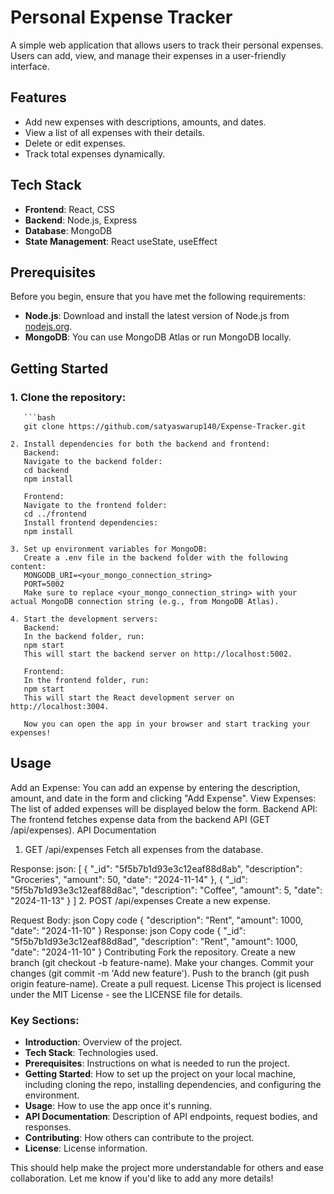 # Personal Expense Tracker

A simple web application that allows users to track their personal expenses. Users can add, view, and manage their expenses in a user-friendly interface.

## Features

- Add new expenses with descriptions, amounts, and dates.
- View a list of all expenses with their details.
- Delete or edit expenses.
- Track total expenses dynamically.
  
## Tech Stack

- **Frontend**: React, CSS
- **Backend**: Node.js, Express
- **Database**: MongoDB
- **State Management**: React useState, useEffect

## Prerequisites

Before you begin, ensure that you have met the following requirements:

- **Node.js**: Download and install the latest version of Node.js from [nodejs.org](https://nodejs.org).
- **MongoDB**: You can use MongoDB Atlas or run MongoDB locally.

## Getting Started

### 1. Clone the repository:

       ```bash
       git clone https://github.com/satyaswarup140/Expense-Tracker.git

    2. Install dependencies for both the backend and frontend:
       Backend:
       Navigate to the backend folder:
       cd backend
       npm install
       
       Frontend:
       Navigate to the frontend folder:
       cd ../frontend
       Install frontend dependencies:
       npm install
    
    3. Set up environment variables for MongoDB:
       Create a .env file in the backend folder with the following content:
       MONGODB_URI=<your_mongo_connection_string>
       PORT=5002
       Make sure to replace <your_mongo_connection_string> with your actual MongoDB connection string (e.g., from MongoDB Atlas).

    4. Start the development servers:
       Backend:
       In the backend folder, run:
       npm start
       This will start the backend server on http://localhost:5002.

       Frontend:
       In the frontend folder, run:
       npm start
       This will start the React development server on http://localhost:3004.

       Now you can open the app in your browser and start tracking your expenses!

## Usage
Add an Expense: You can add an expense by entering the description, amount, and date in the form and clicking "Add Expense".
View Expenses: The list of added expenses will be displayed below the form.
Backend API: The frontend fetches expense data from the backend API (GET /api/expenses).
API Documentation
1. GET /api/expenses
Fetch all expenses from the database.

Response:
json:
[
  {
    "_id": "5f5b7b1d93e3c12eaf88d8ab",
    "description": "Groceries",
    "amount": 50,
    "date": "2024-11-14"
  },
  {
    "_id": "5f5b7b1d93e3c12eaf88d8ac",
    "description": "Coffee",
    "amount": 5,
    "date": "2024-11-13"
  }
]
2. POST /api/expenses
Create a new expense.

Request Body:
json
Copy code
{
  "description": "Rent",
  "amount": 1000,
  "date": "2024-11-10"
}
Response:
json
Copy code
{
  "_id": "5f5b7b1d93e3c12eaf88d8ad",
  "description": "Rent",
  "amount": 1000,
  "date": "2024-11-10"
}
Contributing
Fork the repository.
Create a new branch (git checkout -b feature-name).
Make your changes.
Commit your changes (git commit -m 'Add new feature').
Push to the branch (git push origin feature-name).
Create a pull request.
License
This project is licensed under the MIT License - see the LICENSE file for details.

### Key Sections:

- **Introduction**: Overview of the project.
- **Tech Stack**: Technologies used.
- **Prerequisites**: Instructions on what is needed to run the project.
- **Getting Started**: How to set up the project on your local machine, including cloning the repo, installing dependencies, and configuring the environment.
- **Usage**: How to use the app once it's running.
- **API Documentation**: Description of API endpoints, request bodies, and responses.
- **Contributing**: How others can contribute to the project.
- **License**: License information.

This should help make the project more understandable for others and ease collaboration. Let me know if you'd like to add any more details!
